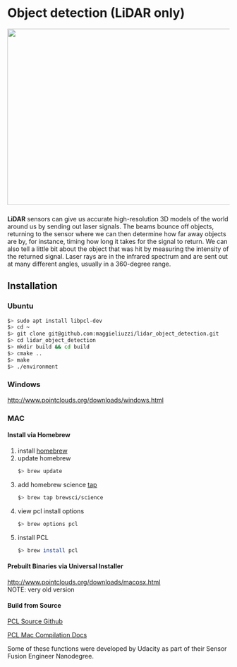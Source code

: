 # Object detection (LiDAR only)

<img src="media/ObstacleDetectionFPS.gif" width="700" height="400" />

### 

**LiDAR** sensors can give us accurate high-resolution 3D models of the world around us by sending out laser signals. The beams bounce off objects, returning to the sensor where we can then determine how far away objects are by, for instance, timing how long it takes for the signal to return. We can also tell a little bit about the object that was hit by measuring the intensity of the returned signal. Laser rays are in the infrared spectrum and are sent out at many different angles, usually in a 360-degree range.


## Installation

### Ubuntu 

```bash
$> sudo apt install libpcl-dev
$> cd ~
$> git clone git@github.com:maggieliuzzi/lidar_object_detection.git
$> cd lidar_object_detection
$> mkdir build && cd build
$> cmake ..
$> make
$> ./environment
```

### Windows 

http://www.pointclouds.org/downloads/windows.html

### MAC

#### Install via Homebrew
1. install [homebrew](https://brew.sh/)
2. update homebrew 
	```bash
	$> brew update
	```
3. add  homebrew science [tap](https://docs.brew.sh/Taps) 
	```bash
	$> brew tap brewsci/science
	```
4. view pcl install options
	```bash
	$> brew options pcl
	```
5. install PCL 
	```bash
	$> brew install pcl
	```

#### Prebuilt Binaries via Universal Installer
http://www.pointclouds.org/downloads/macosx.html  
NOTE: very old version 

#### Build from Source

[PCL Source Github](https://github.com/PointCloudLibrary/pcl)

[PCL Mac Compilation Docs](http://www.pointclouds.org/documentation/tutorials/compiling_pcl_macosx.php)


Some of these functions were developed by Udacity as part of their Sensor Fusion Engineer Nanodegree.
